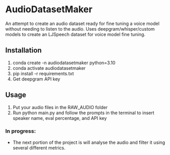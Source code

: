 # AudioDatasetMaker
An attempt to create an audio dataset ready for fine tuning a voice model without needing to listen to the audio.
Uses deepgram/whisper/custom models to create an LJSpeech dataset for voice model fine tuning.

## Installation

1. conda create -n audiodatasetmaker python=3.10
2. conda activate audiodatasetmaker
3. pip install -r requirements.txt
4. Get deepgram API key

## Usage
1. Put your audio files in the RAW_AUDIO folder
2. Run python main.py and follow the prompts in the terminal to insert speaker name, eval percentage, and API key


### In progress:
- The next portion of the project is will analyse the audio and filter it using several different metrics.